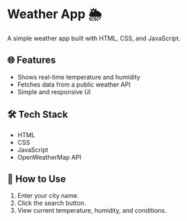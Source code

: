 # Weather App 🌦️

A simple weather app built with HTML, CSS, and JavaScript.

## 🌐 Features
- Shows real-time temperature and humidity
- Fetches data from a public weather API
- Simple and responsive UI

## 🛠️ Tech Stack
- HTML
- CSS
- JavaScript
- OpenWeatherMap API

## 🚀 How to Use
1. Enter your city name.
2. Click the search button.
3. View current temperature, humidity, and conditions.



